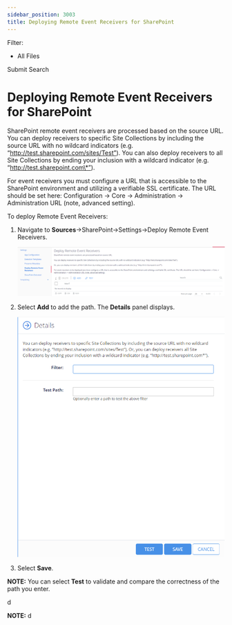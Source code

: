 ```yaml
---
sidebar_position: 3003
title: Deploying Remote Event Receivers for SharePoint
---
```


Filter: 

* All Files

Submit Search

# Deploying Remote Event Receivers for SharePoint

SharePoint remote event receivers are processed based on the source URL.
You can deploy receivers to specific Site Collections by including the source URL with no wildcard indicators (e.g. “http://test.sharepoint.com/sites/Test”).
You can also deploy receivers to all Site Collections by ending your inclusion with a wildcard indicator (e.g. “http://test.sharepoint.com\*”).

For event receivers you must configure a URL that is accessible to the SharePoint environment and utilizing a verifiable SSL certificate. The URL should be set here: Configuration → Core → Administration → Administration URL (note, advanced setting).

To deploy Remote Event Receivers:

1. Navigate to **Sources**→SharePoint→Settings→Deploy Remote Event Receivers.

   [![](../../../../../../../static/images/DataClassification_5.7/Content/Resources/Images/Sources/Source_Groups/DeployingRemoteEvents__thumb_0_0.png)](../../../../Resources/Images/Sources/Source_Groups/DeployingRemoteEvents_.png)
2. Select **Add** to add the path. The **Details** panel displays.

   [![](../../../../../../../static/images/DataClassification_5.7/Content/Resources/Images/Sources/Source_Groups/DeployingRemoteEvents_2_thumb_0_0.png)](../../../../Resources/Images/Sources/Source_Groups/DeployingRemoteEvents_2.png)
3. Select **Save**.

**NOTE:** You can select **Test** to validate and compare the correctness of the path you enter.

d

**NOTE:** d